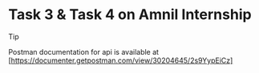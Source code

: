 # Task 3 & Task 4 on Amnil Internship


> [!TIP]
> Postman documentation for api is available at [https://documenter.getpostman.com/view/30204645/2s9YypEiCz]
